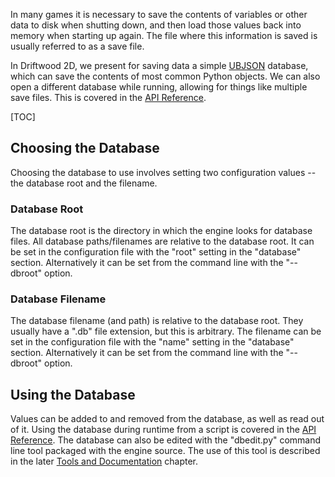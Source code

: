 In many games it is necessary to save the contents of variables or other data to disk when shutting down, and then load those values back into memory when starting up again. The file where this information is saved is usually referred to as a save file.

In Driftwood 2D, we present for saving data a simple [UBJSON](https://ubjson.org/) database, which can save the contents of most common Python objects. We can also open a different database while running, allowing for things like multiple save files. This is covered in the [API Reference](API_Reference).

[TOC]

## Choosing the Database

Choosing the database to use involves setting two configuration values -- the database root and the filename.

### Database Root

The database root is the directory in which the engine looks for database files. All database paths/filenames are relative to the database root. It can be set in the configuration file with the "root" setting in the "database" section. Alternatively it can be set from the command line with the "--dbroot" option.

### Database Filename

The database filename (and path) is relative to the database root. They usually have a ".db" file extension, but this is arbitrary. The filename can be set in the configuration file with the "name" setting in the "database" section. Alternatively it can be set from the command line with the "--dbroot" option.

## Using the Database

Values can be added to and removed from the database, as well as read out of it. Using the database during runtime from a script is covered in the [API Reference](API_Reference). The database can also be edited with the "dbedit.py" command line tool packaged with the engine source. The use of this tool is described in the later [Tools and Documentation](Tools_and_Documentation) chapter.
